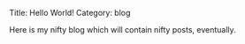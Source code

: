Title: Hello World!
Category: blog


Here is my nifty blog which will contain nifty posts, eventually.